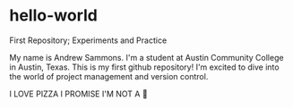 # hello-world
First Repository; Experiments and Practice

My name is Andrew Sammons. I'm a student at Austin Community College in Austin, Texas.
This is my first github repository!
I'm excited to dive into the world of project management and version control.


I LOVE PIZZA
I PROMISE I'M NOT A 🤡
